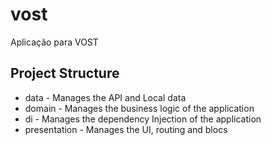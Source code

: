 # vost

Aplicação para VOST

## Project Structure

* data - Manages the API and Local data
* domain - Manages the business logic of the application
* di - Manages the dependency Injection of the application
* presentation - Manages the UI, routing and blocs